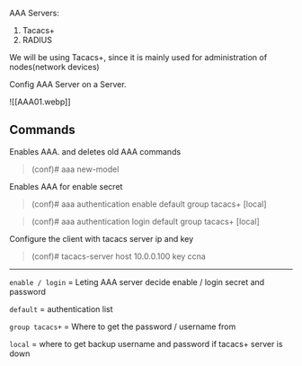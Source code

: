 AAA Servers:
1. Tacacs+
2. RADIUS

We will be using Tacacs+, since it is mainly used for administration of nodes(network devices)

Config AAA Server on a Server.

![[AAA01.webp]]

## Commands

Enables AAA. and deletes old AAA commands
>(conf)# aaa new-model

Enables AAA for enable secret
>(conf)# aaa authentication enable default group tacacs+ [local]

>(conf)# aaa authentication login default group tacacs+ [local]

Configure the client with tacacs server ip and key
>(conf)# tacacs-server host 10.0.0.100 key ccna

___

`enable / login` = Leting AAA server decide enable / login secret and password

`default` = authentication list

`group tacacs+` = Where to get the password / username from

`local` = where to get backup username and password if tacacs+ server is down


